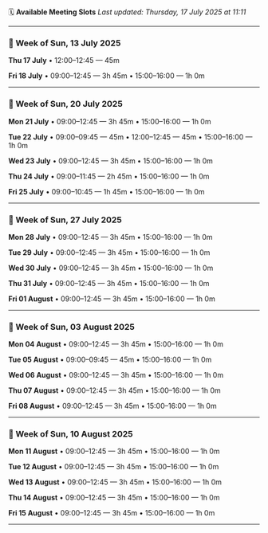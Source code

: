 🗓️ **Available Meeting Slots**
_Last updated: Thursday, 17 July 2025 at 11:11_

---

### 📅 Week of Sun, 13 July 2025

**Thu 17 July**
  • 12:00–12:45 — 45m

**Fri 18 July**
  • 09:00–12:45 — 3h 45m
  • 15:00–16:00 — 1h 0m

---

### 📅 Week of Sun, 20 July 2025

**Mon 21 July**
  • 09:00–12:45 — 3h 45m
  • 15:00–16:00 — 1h 0m

**Tue 22 July**
  • 09:00–09:45 — 45m
  • 12:00–12:45 — 45m
  • 15:00–16:00 — 1h 0m

**Wed 23 July**
  • 09:00–12:45 — 3h 45m
  • 15:00–16:00 — 1h 0m

**Thu 24 July**
  • 09:00–11:45 — 2h 45m
  • 15:00–16:00 — 1h 0m

**Fri 25 July**
  • 09:00–10:45 — 1h 45m
  • 15:00–16:00 — 1h 0m

---

### 📅 Week of Sun, 27 July 2025

**Mon 28 July**
  • 09:00–12:45 — 3h 45m
  • 15:00–16:00 — 1h 0m

**Tue 29 July**
  • 09:00–12:45 — 3h 45m
  • 15:00–16:00 — 1h 0m

**Wed 30 July**
  • 09:00–12:45 — 3h 45m
  • 15:00–16:00 — 1h 0m

**Thu 31 July**
  • 09:00–12:45 — 3h 45m
  • 15:00–16:00 — 1h 0m

**Fri 01 August**
  • 09:00–12:45 — 3h 45m
  • 15:00–16:00 — 1h 0m

---

### 📅 Week of Sun, 03 August 2025

**Mon 04 August**
  • 09:00–12:45 — 3h 45m
  • 15:00–16:00 — 1h 0m

**Tue 05 August**
  • 09:00–09:45 — 45m
  • 15:00–16:00 — 1h 0m

**Wed 06 August**
  • 09:00–12:45 — 3h 45m
  • 15:00–16:00 — 1h 0m

**Thu 07 August**
  • 09:00–12:45 — 3h 45m
  • 15:00–16:00 — 1h 0m

**Fri 08 August**
  • 09:00–12:45 — 3h 45m
  • 15:00–16:00 — 1h 0m

---

### 📅 Week of Sun, 10 August 2025

**Mon 11 August**
  • 09:00–12:45 — 3h 45m
  • 15:00–16:00 — 1h 0m

**Tue 12 August**
  • 09:00–12:45 — 3h 45m
  • 15:00–16:00 — 1h 0m

**Wed 13 August**
  • 09:00–12:45 — 3h 45m
  • 15:00–16:00 — 1h 0m

**Thu 14 August**
  • 09:00–12:45 — 3h 45m
  • 15:00–16:00 — 1h 0m

**Fri 15 August**
  • 09:00–12:45 — 3h 45m
  • 15:00–16:00 — 1h 0m

---